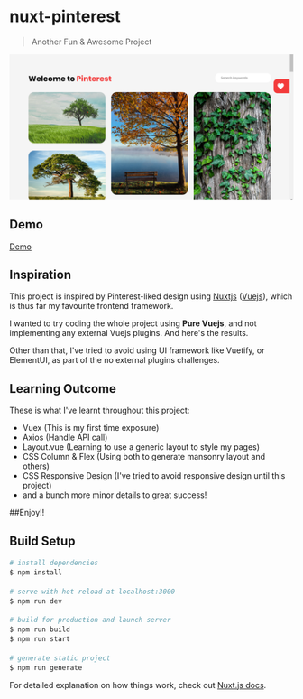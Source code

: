 # nuxt-pinterest

> Another Fun & Awesome Project

![nuxtjs pinterest zernonia](nuxtjs-pinterest.png)

## Demo
[Demo](https://nuxtjs-pinterest.now.sh)

## Inspiration

This project is inspired by Pinterest-liked design using [Nuxtjs](https://nuxtjs.org/) ([Vuejs](https://vuejs.org/)), which is thus far my favourite frontend framework.

I wanted to try coding the whole project using **Pure Vuejs**, and not implementing any external Vuejs plugins. And here's the results.

Other than that, I've tried to avoid using UI framework like Vuetify, or ElementUI, as part of the no external plugins challenges.

## Learning Outcome

These is what I've learnt throughout this project:
- Vuex (This is my first time exposure)
- Axios (Handle API call)
- Layout.vue (Learning to use a generic layout to style my pages)
- CSS Column & Flex (Using both to generate mansonry layout and others)
- CSS Responsive Design (I've tried to avoid responsive design until this project)
- and a bunch more minor details to great success!

##Enjoy!!

## Build Setup

```bash
# install dependencies
$ npm install

# serve with hot reload at localhost:3000
$ npm run dev

# build for production and launch server
$ npm run build
$ npm run start

# generate static project
$ npm run generate
```

For detailed explanation on how things work, check out [Nuxt.js docs](https://nuxtjs.org).
